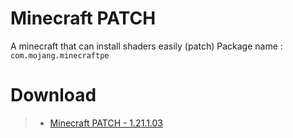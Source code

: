 # Minecraft PATCH
A minecraft that can install shaders easily (patch)
Package name : `com.mojang.minecraftpe`
# Download
> * [Minecraft PATCH - 1.21.1.03](https://www.mediafire.com/file/imp4w8lht2lpiom/android-minecraft-patch-1.21.1.03.apk/file)

